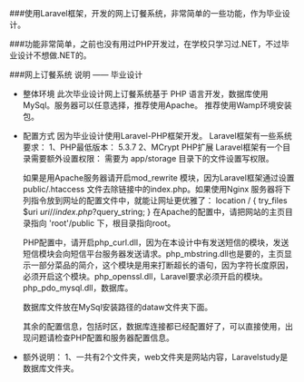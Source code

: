 ###使用Laravel框架，开发的网上订餐系统，非常简单的一些功能，作为毕业设计。

###功能非常简单，之前也没有用过PHP开发过，在学校只学习过.NET，不过毕业设计不想做.NET的。

###网上订餐系统 说明 —— 毕业设计

* 整体环境
	此次毕业设计网上订餐系统基于 PHP 语言开发，数据库使用MySql。服务器可以任意选择，推荐使用Apache。
	推荐使用Wamp环境安装包。

* 配置方式
	因为毕业设计使用Laravel-PHP框架开发。
	Laravel框架有一些系统要求：
	1、PHP最低版本： 5.3.7
	2、MCrypt PHP扩展
	Laravel框架有一个目录需要额外设置权限： 需要为 app/storage 目录下的文件设置写权限。

	如果是用Apache服务器请开启mod_rewrite 模块，因为Laravel框架通过设置 public/.htaccess 文件去除链接中的index.php。如果使用Nginx 服务器将下列指令放到网址的配置文件中，就能让网址更优雅了：
	location / {
    	try_files $uri $uri/ /index.php?$query_string;
	}
	在Apache的配置中，请把网站的主页目录指向 'root'/public 下，根目录指向root。

	PHP配置中，请开启php_curl.dll，因为在本设计中有发送短信的模块，发送短信模块会向短信平台服务器发送请求。php_mbstring.dll也是要的，主页显示一部分菜品的简介，这个模块是用来打断超长的语句，因为字符长度原因，必须开启这个模块。php_openssl.dll，Laravel要求必须开启的模块。php_pdo_mysql.dll，数据库。

	数据库文件放在MySql安装路径的dataw文件夹下面。

	其余的配置信息，包括时区，数据库连接都已经配置好了，可以直接使用，出现问题请检查PHP配置和服务器配置信息。

* 额外说明：
	1、一共有2个文件夹，web文件夹是网站内容，Laravelstudy是数据库文件夹。